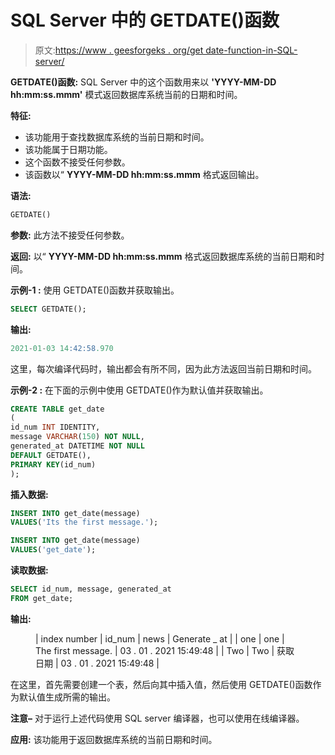 # SQL Server 中的 GETDATE()函数

> 原文:[https://www . geesforgeks . org/get date-function-in-SQL-server/](https://www.geeksforgeeks.org/getdate-function-in-sql-server/)

**GETDATE()函数:**
SQL Server 中的这个函数用来以 **'YYYY-MM-DD hh:mm:ss.mmm'** 模式返回数据库系统当前的日期和时间。

**特征:**

*   该功能用于查找数据库系统的当前日期和时间。
*   该功能属于日期功能。
*   这个函数不接受任何参数。
*   该函数以“ **YYYY-MM-DD hh:mm:ss.mmm** 格式返回输出。

**语法:**

```sql
GETDATE()
```

**参数:**
此方法不接受任何参数。

**返回:**
以“ **YYYY-MM-DD hh:mm:ss.mmm** 格式返回数据库系统的当前日期和时间。

**示例-1 :**
使用 GETDATE()函数并获取输出。

```sql
SELECT GETDATE();
```

**输出:**

```sql
2021-01-03 14:42:58.970
```

这里，每次编译代码时，输出都会有所不同，因为此方法返回当前日期和时间。

**示例-2 :**
在下面的示例中使用 GETDATE()作为默认值并获取输出。

```sql
CREATE TABLE get_date
(
id_num INT IDENTITY, 
message VARCHAR(150) NOT NULL, 
generated_at DATETIME NOT NULL
DEFAULT GETDATE(), 
PRIMARY KEY(id_num)
);

```

**插入数据:**

```sql
INSERT INTO get_date(message)
VALUES('Its the first message.');

INSERT INTO get_date(message)
VALUES('get_date');

```

**读取数据:**

```sql
SELECT id_num, message, generated_at
FROM get_date;
```

**输出:**

<figure class="table">

| index number | id_num | news | Generate _ at |
| one | one | The first message. | 03 . 01 . 2021 15:49:48 |
| Two | Two | 获取日期 | 03 . 01 . 2021 15:49:48 |

</figure>

在这里，首先需要创建一个表，然后向其中插入值，然后使用 GETDATE()函数作为默认值生成所需的输出。

**注意–**
对于运行上述代码使用 SQL server 编译器，也可以使用在线编译器。

**应用:**
该功能用于返回数据库系统的当前日期和时间。